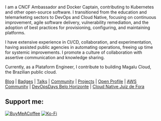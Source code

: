 I am a CNCF Ambassador and Docker Captain, contributing to Kubernetes and other open-source software. I transitioned from the education and telemarketing sectors to DevOps and Cloud Native, focusing on continuous improvement, agile software delivery, vulnerability remediation, and the adoption of best practices for provisioning, configuring, and maintaining platforms.

I have extensive experience in CI/CD, collaboration, and experimentation, having assisted public agencies in automating operations, freeing up time for systemic improvements. I promote a culture of collaboration with assertive communication and knowledge sharing.

Currently, as a Plataform Engineer, I contribute to building Magalu Cloud, the Brazilian public cloud.

[Blog](https://www.nataliagranato.xyz) | [Badges](https://www.credly.com/users/nataliagranato) | [Talks](https://speakerdeck.com/nataliagranato) | [Community](https://colabi.io/grupos/kubedevops) | [Projects](https://github.com/nataliagranato) | [Open Profile](https://openprofile.dev/profile/natalia.granato) | [AWS Community](https://community.aws/@nataliagranato) | [DevOpsDays Belo Horizonte](https://www.instagram.com/devopsdaysbhz) | [Cloud Native Juiz de Fora](https://community.cncf.io/cloud-native-juiz-de-fora/) 


<h2>Support me:</h2>

  [![BuyMeACoffee](https://img.shields.io/badge/Buy%20Me%20a%20Coffee-ffdd00?style=for-the-badge&logo=buy-me-a-coffee&logoColor=black)](https://buymeacoffee.com/nataliagranato) [![Ko-Fi](https://img.shields.io/badge/Ko--fi-F16061?style=for-the-badge&logo=ko-fi&logoColor=white)](https://ko-fi.com/nataliagranato) 





